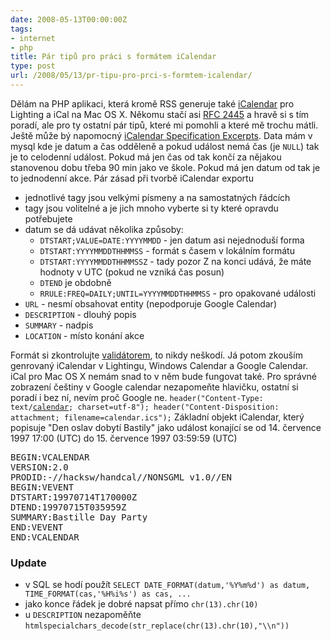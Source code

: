 ```yaml
---
date: 2008-05-13T00:00:00Z
tags:
- internet
- php
title: Pár tipů pro práci s formátem iCalendar
type: post
url: /2008/05/13/pr-tipu-pro-prci-s-formtem-icalendar/
---
```


Dělám na PHP aplikaci, která kromě RSS generuje také <a href="https://cs.wikipedia.org/wiki/ICalendar">iCalendar</a> pro Lighting a iCal na Mac OS X. Někomu stačí asi <a href="https://tools.ietf.org/html/rfc2445">RFC 2445</a> a hravě si s tím poradí, ale pro ty ostatní pár tipů, které mi pomohli a které mě trochu mátli. Ještě může bý napomocný <a href="https://www.kanzaki.com/docs/ical/">iCalendar Specification Excerpts</a>.  Data mám v mysql kde je datum a čas odděleně a pokud událost nemá čas (je <code>NULL</code>) tak je to celodenní událost. Pokud má jen čas od tak končí za nějakou stanovenou dobu třeba 90 min jako ve škole. Pokud má jen datum od tak je to jednodenní akce.  Pár zásad při tvorbě iCalendar exportu
<ul>
	<li>jednotlivé tagy jsou velkými písmeny a na samostatných řádcích</li>
	<li>tagy jsou volitelné a je jich mnoho vyberte si ty které opravdu potřebujete</li>
	<li>datum se dá udávat několika způsoby:
<ul>
	<li><code>DTSTART;VALUE=DATE:YYYYMMDD</code> - jen datum asi nejednoduší forma</li>
	<li><code>DTSTART:YYYYMMDDTHHMMSS</code> - formát s časem v lokálním formátu</li>
	<li><code>DTSTART:YYYYMMDDTHHMMSSZ</code> - tady pozor Z na konci udává, že máte hodnoty v UTC (pokud ne vzniká čas posun)</li>
	<li><code>DTEND</code> je obdobně</li>
	<li><code>RRULE:FREQ=DAILY;UNTIL=YYYYMMDDTHHMMSS</code> - pro opakované události</li>
</ul>
</li>
	<li><code>URL</code> - nesmí obsahovat entity (nepodporuje Google Calendar)</li>
	<li><code>DESCRIPTION</code> - dlouhý popis</li>
	<li><code>SUMMARY</code> - nadpis</li>
	<li><code>LOCATION</code> - místo konání akce</li>
</ul>
Formát si zkontrolujte <a href="https://severinghaus.org/projects/icv/">validátorem</a>, to nikdy neškodí.  Já potom zkouším genrovaný iCalendar v Lightingu, Windows Calendar a Google Calendar. iCal pro Mac OS X nemám snad to v něm bude fungovat také.  Pro správné zobrazení češtiny v Google calendar nezapomeňte hlavičku, ostatní si poradí i bez ní, nevím proč Google ne. <code>header("Content-Type: text/<a href="https://www.dadsplan.com/">calendar</a>; charset=utf-8"); header("Content-Disposition: attachment; filename=calendar.ics");</code> Základní objekt iCalendar, který popisuje "Den oslav dobytí Bastily" jako událost konající se od 14. července 1997 17:00 (UTC) do 15. července 1997 03:59:59 (UTC)
<pre>BEGIN:VCALENDAR
VERSION:2.0
PRODID:-//hacksw/handcal//NONSGML v1.0//EN
BEGIN:VEVENT
DTSTART:19970714T170000Z
DTEND:19970715T035959Z
SUMMARY:Bastille Day Party
END:VEVENT
END:VCALENDAR</pre>
<h3>Update</h3>
<ul>
	<li>v SQL se hodí použít <code>SELECT DATE_FORMAT(datum,'%Y%m%d') as datum, TIME_FORMAT(cas,'%H%i%s') as cas, ...</code></li>
	<li>jako konce řádek je dobré napsat přímo <code>chr(13).chr(10)</code></li>
	<li>u <code>DESCRIPTION</code> nezapoměňte <code>htmlspecialchars_decode(str_replace(chr(13).chr(10),"\\n"))</code></li>
</ul>
